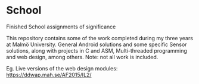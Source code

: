 # School
Finished School assignments of significance

This repository contains some of the work completed during my three years at Malmö University. General Android solutions and some specific Sensor solutions, along with projects in C and ASM, Multi-threaded programming and web design, among others. Note: not all work is included.

Eg. Live versions of the web design modules: https://ddwap.mah.se/AF2015/IL2/
